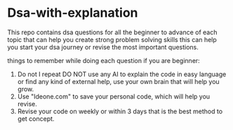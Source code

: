 # Dsa-with-explanation
This repo contains dsa questions for all the beginner to advance of each topic that can help you create strong problem solving skills
this can help you start your dsa journey or revise the most important questions.

things to remember while doing each question if you are beginner:
1. Do not I repeat DO NOT use any AI to explain the code in easy language or find any kind of external help, use your own brain that will help you grow.
2. Use "Ideone.com" to save your personal code, which will help you revise.
3. Revise your code on weekly or within 3 days that is the best method to get concept.
